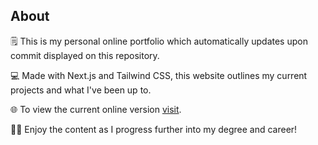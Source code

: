## About

🗒️ This is my personal online portfolio which automatically updates upon commit displayed on this repository.

💻 Made with Next.js and Tailwind CSS, this website outlines my current projects and what I've been up to.

🌐 To view the current online version [visit](https://bilon.netlify.app).

🧑‍🔬 Enjoy the content as I progress further into my degree and career!

